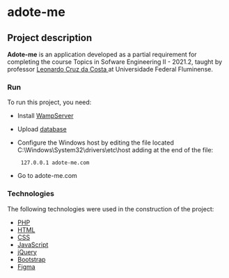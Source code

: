# adote-me


## Project description
<b>Adote-me</b> is an application developed as a partial requirement for completing the course Topics in Sofware Engineering II - 2021.2, taught by professor <a href="http://www.ic.uff.br/index.php/pt/pessoas/168-docente?docente=39" target="_blank"> Leonardo Cruz da Costa </a> at Universidade Federal Fluminense.

### Run

To run this project, you need:

- Install [WampServer](https://www.wampserver.com/en/)
- Upload [database](https://github.com/mathunes/adote-me/blob/main/dump.sql)
- Configure the Windows host by editing the file located C:\Windows\System32\drivers\etc\host adding at the end of the file:

       127.0.0.1 adote-me.com

- Go to adote-me.com
   
### Technologies

The following technologies were used in the construction of the project:

- [PHP](https://www.php.net/)
- [HTML](https://www.w3schools.com/html/)
- [CSS](https://www.w3schools.com/css/)
- [JavaScript](https://www.javascript.com/)
- [jQuery](https://jquery.com/)
- [Bootstrap](https://getbootstrap.com/)
- [Figma](https://www.figma.com/)
